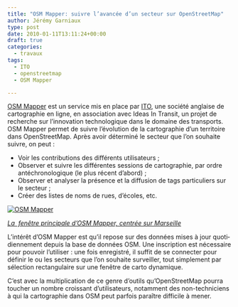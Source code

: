 ```yaml
---
title: "OSM Mapper: suivre l’avancée d’un secteur sur OpenStreetMap"
author: Jérémy Garniaux
type: post
date: 2010-01-11T13:11:24+00:00
draft: true
categories:
  - travaux
tags:
  - ITO
  - openstreetmap
  - OSM Mapper

---
```


[OSM Map­per](http://product.itoworld.com/product/osm/map) est un ser­vice mis en place par [ITO](http://www.itoworld.com/), une société anglaise de car­togra­phie en ligne, en asso­ci­a­tion avec Ideas In Tran­sit, un pro­jet de recherche sur l’in­no­va­tion tech­nologique dans le domaine des trans­ports. OSM Map­per per­met de suiv­re l’évo­lu­tion de la car­togra­phie d’un ter­ri­toire dans Open­StreetMap. Après avoir déter­miné le secteur que l’on souhaite suiv­re, on peut :

- Voir les con­tri­bu­tions des dif­férents utilisateurs ;
- Observ­er et suiv­re les dif­férentes ses­sions de car­togra­phie, par ordre antéchronologique (le plus récent d’abord) ;
- Observ­er et analyser la présence et la dif­fu­sion de tags par­ti­c­uliers sur le secteur ;
- Créer des listes de noms de rues, d’é­coles, etc.

[![OSM Mapper](http://farm3.static.flickr.com/2678/4266062996_892d2e1e8a.jpg)](http://farm3.static.flickr.com/2678/4266062996_19b337cd98_o.png)

_[La  fenêtre prin­ci­pale d’OSM Map­per, cen­trée sur Marseille  
](http://www.flickr.com/photos/g-o-graphics/4266062996/)_

L’in­térêt d’OSM Map­per est qu’il repose sur des don­nées mis­es à jour quo­ti­di­en­nement depuis la base de don­nées OSM. Une inscrip­tion est néces­saire pour pou­voir l’u­tilis­er : une fois enreg­istré, il suf­fit de se con­necter pour définir le ou les secteurs que l’on souhaite sur­veiller, tout sim­ple­ment par sélec­tion rec­tan­gu­laire sur une fenêtre de car­to dynamique.

C’est avec la mul­ti­pli­ca­tion de ce genre d’outils qu’Open­StreetMap pour­ra touch­er un nom­bre crois­sant d’u­til­isa­teurs, notam­ment des non-tech­ni­ciens à qui la car­togra­phie dans OSM peut par­fois paraître dif­fi­cile à mener.